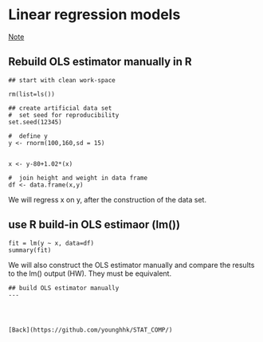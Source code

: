 # Linear regression models




[Note](https://app.box.com/s/ipx4khiw11gonulpy206r510020nrbzx)


## Rebuild OLS estimator manually in R

```{r}
## start with clean work-space

rm(list=ls())
 
## create artificial data set
#  set seed for reproducibility
set.seed(12345)
 
#  define y
y <- rnorm(100,160,sd = 15)
 

x <- y-80+1.02*(x)
 
#  join height and weight in data frame
df <- data.frame(x,y)
```
We will regress x on y, after the construction of the data set.


## use R build-in OLS estimaor (lm())
```{r,eval=FALSE}
fit = lm(y ~ x, data=df)
summary(fit)
```

We will also construct the OLS estimator manually and compare the results to the lm() output (HW).
They must be  equivalent.

```{r, eval=FALSE}
## build OLS estimator manually
---




[Back](https://github.com/younghhk/STAT_COMP/)

